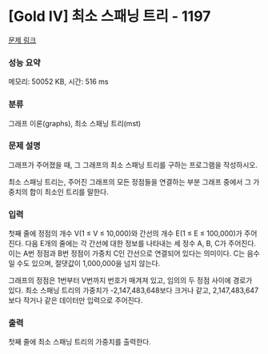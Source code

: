 # [Gold IV] 최소 스패닝 트리 - 1197 

[문제 링크](https://www.acmicpc.net/problem/1197) 

### 성능 요약

메모리: 50052 KB, 시간: 516 ms

### 분류

그래프 이론(graphs), 최소 스패닝 트리(mst)

### 문제 설명

<p>그래프가 주어졌을 때, 그 그래프의 최소 스패닝 트리를 구하는 프로그램을 작성하시오.</p>

<p>최소 스패닝 트리는, 주어진 그래프의 모든 정점들을 연결하는 부분 그래프 중에서 그 가중치의 합이 최소인 트리를 말한다.</p>

### 입력 

 <p>첫째 줄에 정점의 개수 V(1 ≤ V ≤ 10,000)와 간선의 개수 E(1 ≤ E ≤ 100,000)가 주어진다. 다음 E개의 줄에는 각 간선에 대한 정보를 나타내는 세 정수 A, B, C가 주어진다. 이는 A번 정점과 B번 정점이 가중치 C인 간선으로 연결되어 있다는 의미이다. C는 음수일 수도 있으며, 절댓값이 1,000,000을 넘지 않는다.</p>

<p>그래프의 정점은 1번부터 V번까지 번호가 매겨져 있고, 임의의 두 정점 사이에 경로가 있다. 최소 스패닝 트리의 가중치가 -2,147,483,648보다 크거나 같고, 2,147,483,647보다 작거나 같은 데이터만 입력으로 주어진다.</p>

### 출력 

 <p>첫째 줄에 최소 스패닝 트리의 가중치를 출력한다.</p>


